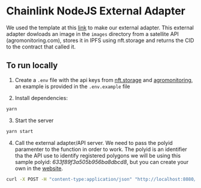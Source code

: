 # Chainlink NodeJS External Adapter

We used the template at this [link](https://github.com/thodges-gh/CL-EA-NodeJS-Template) to make our external adapter. This external adapter dowloads an image in the `images` directory from a satellite API (agromonitoring.com), stores it in IPFS using nft.storage and returns the CID to the contract that called it.

## To run locally

1. Create a `.env` file with the api keys from [nft.storage](https://nft.storage/) and [agromonitoring](https://agromonitoring.com/api), an example is provided in the `.env.example` file

2. Install dependencies:

```bash
yarn
```

3. Start the server

```bash
yarn start
```

4. Call the external adapter/API server. We need to pass the polyid paramenter to the function in order to work. The polyid is an identifier tha the API use to identify registered polygons we will be using this sample polyid: _633f89f3a505b956ba8dbcd8_, but you can create your own in the [website](https://agromonitoring.com/api).

```bash
curl -X POST -H "content-type:application/json" "http://localhost:8080/" --data '{ "id": 0, "data":{"polyid":"633f89f3a505b956ba8dbcd8"} }'
```
